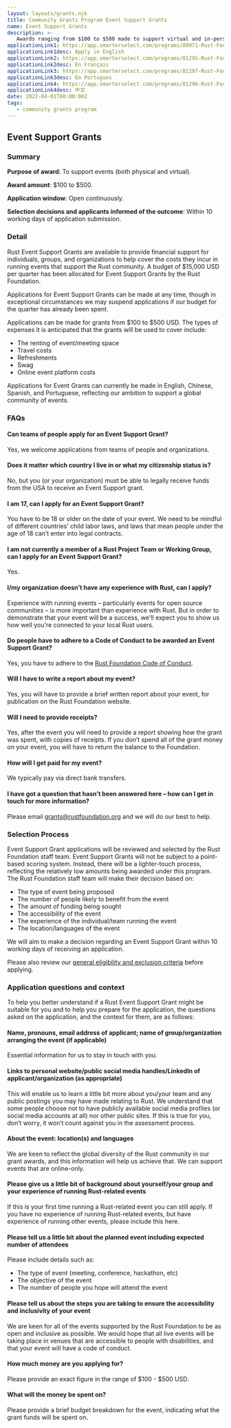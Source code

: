 ```yaml
---
layout: layouts/grants.njk
title: Community Grants Program Event Support Grants
name: Event Support Grants
description: >-
   Awards ranging from $100 to $500 made to support virtual and in-person events benefitting the Rust ecosystem.
applicationLink1: https://app.smarterselect.com/programs/80971-Rust-Foundation
applicationLink1desc: Apply in English
applicationLink2: https://app.smarterselect.com/programs/81295-Rust-Foundation
applicationLink2desc: En Français
applicationLink3: https://app.smarterselect.com/programs/81297-Rust-Foundation
applicationLink3desc: Em Portugues
applicationLink4: https://app.smarterselect.com/programs/81296-Rust-Foundation
applicationLink4desc: 中文
date: 2022-04-01T00:00:00Z
tags:
   - community grants program
---
```

## Event Support Grants

### Summary

**Purpose of award**\: To support events (both physical and virtual).

**Award amount**\: $100 to $500.

**Application window**\: Open continuously.

**Selection decisions and applicants informed of the outcome**\: Within 10 working days of application submission.

### Detail

Rust Event Support Grants are available to provide financial support for individuals, groups, and organizations to help cover the costs they incur in running events that support the Rust community. A budget of $15,000 USD per quarter has been allocated for Event Support Grants by the Rust Foundation.

Applications for Event Support Grants can be made at any time, though in exceptional circumstances we may suspend applications if our budget for the quarter has already been spent.

Applications can be made for grants from $100 to $500 USD. The types of expenses it is anticipated that the grants will be used to cover include:

* The renting of event/meeting space
* Travel costs
* Refreshments
* Swag
* Online event platform costs

Applications for Event Grants can currently be made in English, Chinese, Spanish, and Portuguese, reflecting our ambition to support a global community of events.

### FAQs

#### Can teams of people apply for an Event Support Grant?

Yes, we welcome applications from teams of people and organizations.

#### Does it matter which country I live in or what my citizenship status is?

No, but you (or your organization) must be able to legally receive funds from the USA to receive an Event Support grant.

#### I am 17, can I apply for an Event Support Grant?

You have to be 18 or older on the date of your event. We need to be mindful of different countries’ child labor laws, and laws that mean people under the age of 18 can’t enter into legal contracts.

#### I am not currently a member of a Rust Project Team or Working Group, can I apply for an Event Support Grant?

Yes.

#### I/my organization doesn’t have any experience with Rust, can I apply?

Experience with running events – particularly events for open source communities – is more important than experience with Rust. But in order to demonstrate that your event will be a success, we'll expect you to show us how well you're connected to your local Rust users.

#### Do people have to adhere to a Code of Conduct to be awarded an Event Support Grant?

Yes, you have to adhere to the [Rust Foundation Code of Conduct](https://foundation.rust-lang.org/policies/code-of-conduct/).

#### Will I have to write a report about my event?

Yes, you will have to provide a brief written report about your event, for publication on the Rust Foundation website.

#### Will I need to provide receipts?

Yes, after the event you will need to provide a report showing how the grant was spent, with copies of receipts. If you don’t spend all of the grant money on your event, you will have to return the balance to the Foundation.

#### How will I get paid for my event?

We typically pay via direct bank transfers.

#### I have got a question that hasn’t been answered here – how can I get in touch for more information?

Please email [grants@rustfoundation.org](mailto:grants@rustfoundation.org) and we will do our best to help.

### Selection Process

Event Support Grant applications will be reviewed and selected by the Rust Foundation staff team. Event Support Grants will not be subject to a point-based scoring system. Instead, there will be a lighter-touch process, reflecting the relatively low amounts being awarded under this program. The Rust Foundation staff team will make their decision based on:

* The type of event being proposed
* The number of people likely to benefit from the event
* The amount of funding being sought 
* The accessibility of the event
* The experience of the individual/team running the event
* The location/languages of the event

We will aim to make a decision regarding an Event Support Grant within 10 working days of receiving an application.

Please also review our [general eligibility and exclusion criteria](/grants-eligibility/) before applying.

### Application questions and context

To help you better understand if a Rust Event Support Grant might be suitable for you and to help you prepare for the application, the questions asked on the application, and the context for them, are as follows:

#### Name, pronouns, email address of applicant; name of group/organization arranging the event (if applicable)

Essential information for us to stay in touch with you.

#### Links to personal website/public social media handles/LinkedIn of applicant/organization (as appropriate)

This will enable us to learn a little bit more about you/your team and any public postings you may have made relating to Rust. We understand that some people choose not to have publicly available social media profiles (or social media accounts at all) nor other public sites. If this is true for you, don’t worry, it won’t count against you in the assessment process.

#### About the event: location(s) and languages

We are keen to reflect the global diversity of the Rust community in our grant awards, and this information will help us achieve that. We can support events that are online-only.

#### Please give us a little bit of background about yourself/your group and your experience of running Rust-related events

If this is your first time running a Rust-related event you can still apply. If you have no experience of running Rust-related events, but have experience of running other events, please include this here.

#### Please tell us a little bit about the planned event including expected number of attendees

Please include details such as:

* The type of event (meeting, conference, hackathon, etc)
* The objective of the event
* The number of people you hope will attend the event

#### Please tell us about the steps you are taking to ensure the accessibility and inclusivity of your event

We are keen for all of the events supported by the Rust Foundation to be as open and inclusive as possible. We would hope that all live events will be taking place in venues that are accessible to people with disabilities, and that your event will have a code of conduct.

#### How much money are you applying for?

Please provide an exact figure in the range of $100 - $500 USD.

#### What will the money be spent on?

Please provide a brief budget breakdown for the event, indicating what the grant funds will be spent on.